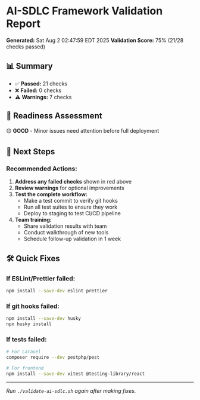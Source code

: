 # AI-SDLC Framework Validation Report

**Generated:** Sat Aug  2 02:47:59 EDT 2025
**Validation Score:** 75% (21/28 checks passed)

## 📊 Summary

- ✅ **Passed:** 21 checks
- ❌ **Failed:** 0 checks
- ⚠️  **Warnings:** 7 checks

## 🎯 Readiness Assessment

🟡 **GOOD** - Minor issues need attention before full deployment

## 🚀 Next Steps



### Recommended Actions:
1. **Address any failed checks** shown in red above
2. **Review warnings** for optional improvements
3. **Test the complete workflow:**
   - Make a test commit to verify git hooks
   - Run all test suites to ensure they work
   - Deploy to staging to test CI/CD pipeline
4. **Team training:**
   - Share validation results with team
   - Conduct walkthrough of new tools
   - Schedule follow-up validation in 1 week

## 🛠️ Quick Fixes

### If ESLint/Prettier failed:
```bash
npm install --save-dev eslint prettier
```

### If git hooks failed:
```bash
npm install --save-dev husky
npx husky install
```

### If tests failed:
```bash
# For Laravel
composer require --dev pestphp/pest

# For frontend
npm install --save-dev vitest @testing-library/react
```

---
*Run `./validate-ai-sdlc.sh` again after making fixes.*
